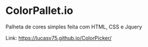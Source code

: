 # ColorPallet.io
Palheta de cores simples feita com HTML, CSS e Jquery

Link: https://lucasv75.github.io/ColorPicker/
